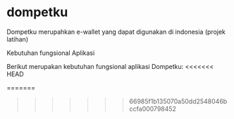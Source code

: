 # dompetku
Dompetku merupahkan e-wallet yang dapat digunakan di indonesia (projek latihan)

Kebutuhan fungsional Aplikasi

Berikut merupakan kebutuhan fungsional aplikasi  Dompetku:
<<<<<<< HEAD

=======
>>>>>>> 66985f1b135070a50dd2548046bccfa000798452
 
